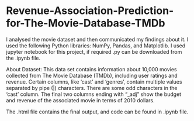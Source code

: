 # Revenue-Association-Prediction-for-The-Movie-Database-TMDb

I analysed the movie dataset and then communicated my findings about it. I used the following Python libraries: NumPy, Pandas, and Matplotlib. I used jupyter notebook for this project, if required .py can be downloaded from the .ipynb file.

About Dataset: 
This data set contains information about 10,000 movies collected from The Movie Database (TMDb), including user ratings and revenue.
Certain columns, like ‘cast’ and ‘genres’, contain multiple values separated by pipe (|) characters. 
There are some odd characters in the ‘cast’ column. 
The final two columns ending with “_adj” show the budget and revenue of the associated movie in terms of 2010 dollars.

The .html file contains the final output, and code can be found in .ipynb file.

